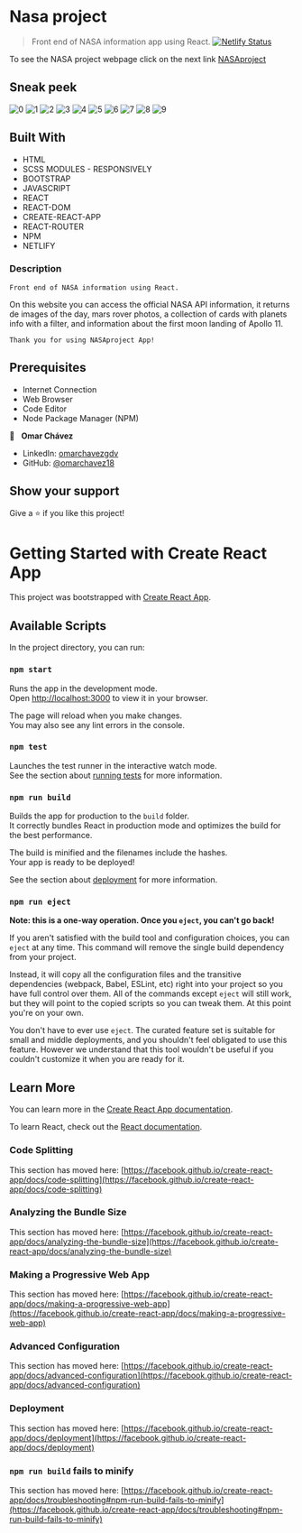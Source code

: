 # Nasa project
>Front end of NASA information app using React.
[![Netlify Status](https://api.netlify.com/api/v1/badges/c316bf0c-6161-4f7d-a4ca-29a2397e92a9/deploy-status)](https://app.netlify.com/sites/nasaprojectreact/deploys)



To see the NASA project webpage click on the next link
[NASAproject](https://nasaprojectreact.netlify.app)




## Sneak peek

![0](https://github.com/omarchavez18/nasaProject/assets/84557440/ca8e5945-6995-47f2-8aa2-82b05f03808a)
![1](https://github.com/omarchavez18/nasaProject/assets/84557440/cc4c30d1-c73b-4fe6-aeb9-d1a56ce4644f)
![2](https://github.com/omarchavez18/nasaProject/assets/84557440/fde32df9-44ea-43c1-a9f7-a17eb51b5572)
![3](https://github.com/omarchavez18/nasaProject/assets/84557440/c67ff04e-65de-404a-aeae-c15f9f0a1296)
![4](https://github.com/omarchavez18/nasaProject/assets/84557440/5ac12991-a5ab-49e2-92e9-a63a724787ca)
![5](https://github.com/omarchavez18/nasaProject/assets/84557440/d0e2bd85-64d0-474f-a080-21966051e47d)
![6](https://github.com/omarchavez18/nasaProject/assets/84557440/b35d06af-3a5f-4a68-96e2-6fa4910058d6)
![7](https://github.com/omarchavez18/nasaProject/assets/84557440/3129423d-64b7-42ff-a39d-62cb3eb11260)
![8](https://github.com/omarchavez18/nasaProject/assets/84557440/3ce8cf93-9054-45f0-be64-32db4ad698d0)
![9](https://github.com/omarchavez18/nasaProject/assets/84557440/d97c90bc-b300-4763-ae4a-e340698f08ab)

## Built With

- HTML
- SCSS MODULES - RESPONSIVELY
- BOOTSTRAP
- JAVASCRIPT
- REACT
- REACT-DOM
- CREATE-REACT-APP
- REACT-ROUTER
- NPM
- NETLIFY

### Description

    Front end of NASA information using React.
    
On this website you can access the official NASA API information, it returns de images of the day, mars rover photos, a collection of cards with planets info with a filter, and information about the first moon landing of Apollo 11.

    Thank you for using NASAproject App!



## Prerequisites

  - Internet Connection
  - Web Browser
  - Code Editor 
  - Node Package Manager (NPM)
  

👤 &nbsp; **Omar Chávez**

- LinkedIn: [omarchavezgdv](https://www.linkedin.com/in/omarchavezgdv/)
- GitHub: [@omarchavez18](https://github.com/omarchavez18)

## Show your support

Give a ⭐️ if you like this project!




# Getting Started with Create React App
This project was bootstrapped with [Create React App](https://github.com/facebook/create-react-app).

## Available Scripts

In the project directory, you can run:

### `npm start`

Runs the app in the development mode.\
Open [http://localhost:3000](http://localhost:3000) to view it in your browser.

The page will reload when you make changes.\
You may also see any lint errors in the console.

### `npm test`

Launches the test runner in the interactive watch mode.\
See the section about [running tests](https://facebook.github.io/create-react-app/docs/running-tests) for more information.

### `npm run build`

Builds the app for production to the `build` folder.\
It correctly bundles React in production mode and optimizes the build for the best performance.

The build is minified and the filenames include the hashes.\
Your app is ready to be deployed!

See the section about [deployment](https://facebook.github.io/create-react-app/docs/deployment) for more information.

### `npm run eject`

**Note: this is a one-way operation. Once you `eject`, you can't go back!**

If you aren't satisfied with the build tool and configuration choices, you can `eject` at any time. This command will remove the single build dependency from your project.

Instead, it will copy all the configuration files and the transitive dependencies (webpack, Babel, ESLint, etc) right into your project so you have full control over them. All of the commands except `eject` will still work, but they will point to the copied scripts so you can tweak them. At this point you're on your own.

You don't have to ever use `eject`. The curated feature set is suitable for small and middle deployments, and you shouldn't feel obligated to use this feature. However we understand that this tool wouldn't be useful if you couldn't customize it when you are ready for it.

## Learn More

You can learn more in the [Create React App documentation](https://facebook.github.io/create-react-app/docs/getting-started).

To learn React, check out the [React documentation](https://reactjs.org/).

### Code Splitting

This section has moved here: [https://facebook.github.io/create-react-app/docs/code-splitting](https://facebook.github.io/create-react-app/docs/code-splitting)

### Analyzing the Bundle Size

This section has moved here: [https://facebook.github.io/create-react-app/docs/analyzing-the-bundle-size](https://facebook.github.io/create-react-app/docs/analyzing-the-bundle-size)

### Making a Progressive Web App

This section has moved here: [https://facebook.github.io/create-react-app/docs/making-a-progressive-web-app](https://facebook.github.io/create-react-app/docs/making-a-progressive-web-app)

### Advanced Configuration

This section has moved here: [https://facebook.github.io/create-react-app/docs/advanced-configuration](https://facebook.github.io/create-react-app/docs/advanced-configuration)

### Deployment

This section has moved here: [https://facebook.github.io/create-react-app/docs/deployment](https://facebook.github.io/create-react-app/docs/deployment)

### `npm run build` fails to minify

This section has moved here: [https://facebook.github.io/create-react-app/docs/troubleshooting#npm-run-build-fails-to-minify](https://facebook.github.io/create-react-app/docs/troubleshooting#npm-run-build-fails-to-minify)
